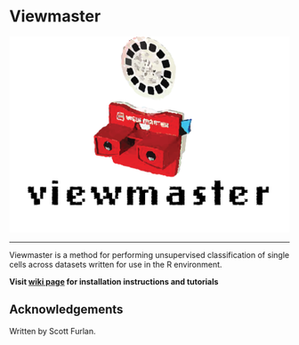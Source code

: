# Viewmaster

<p align="center"><img src="blob/viewmaster-logo.png" alt="" width="1000"></a></p>
<hr>

Viewmaster is a method for performing unsupervised classification of single cells across datasets written for use in the R environment.

**Visit [wiki page](https://github.com/waltno/viewmaster/wiki/Home) for installation instructions and tutorials**

## Acknowledgements

Written by Scott Furlan.
